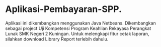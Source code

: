 # Aplikasi-Pembayaran-SPP.
Aplikasi ini dikembangkan menggunakan Java Netbeans. Dikembangkan sebagai project Uji Kompetensi Program Keahlian Rekayasa Perangkat Lunak SMK Negeri 2 Kuningan. 
Untuk melengkapi fitur cetak laporan, silahkan download Library Report terlebih dahulu.
